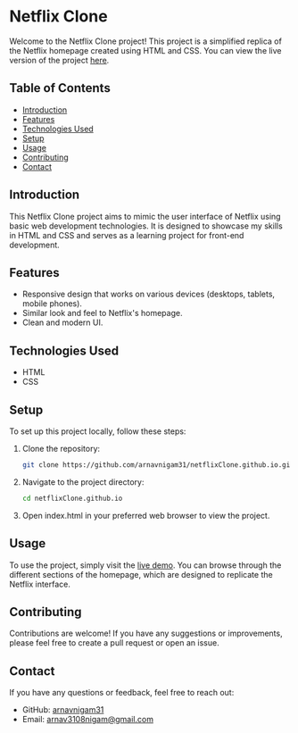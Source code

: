 # Netflix Clone

Welcome to the Netflix Clone project! This project is a simplified replica of the Netflix homepage created using HTML and CSS. You can view the live version of the project [here](https://arnavnigam31.github.io/netflixClone.github.io/).

## Table of Contents
- [Introduction](#introduction)
- [Features](#features)
- [Technologies Used](#technologies-used)
- [Setup](#setup)
- [Usage](#usage)
- [Contributing](#contributing)
- [Contact](#contact)

## Introduction

This Netflix Clone project aims to mimic the user interface of Netflix using basic web development technologies. It is designed to showcase my skills in HTML and CSS and serves as a learning project for front-end development.

## Features

- Responsive design that works on various devices (desktops, tablets, mobile phones).
- Similar look and feel to Netflix's homepage.
- Clean and modern UI.

## Technologies Used

- HTML
- CSS

## Setup

To set up this project locally, follow these steps:

1. Clone the repository:
   ```bash
   git clone https://github.com/arnavnigam31/netflixClone.github.io.git

2. Navigate to the project directory:
   ```bash
   cd netflixClone.github.io
3. Open index.html in your preferred web browser to view the project.

## Usage 

To use the project, simply visit the [live demo](https://arnavnigam31.github.io/netflixClone.github.io/). You can browse through the different sections of the homepage, which are designed to replicate the Netflix interface.

## Contributing

Contributions are welcome! If you have any suggestions or improvements, please feel free to create a pull request or open an issue.

## Contact

If you have any questions or feedback, feel free to reach out:

- GitHub: [arnavnigam31](https://github.com/arnavnigam31)
- Email: arnav3108nigam@gmail.com
